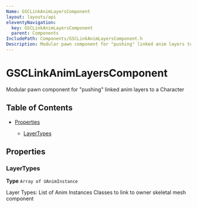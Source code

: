 ```yaml
---
Name: GSCLinkAnimLayersComponent
layout: layouts/api
eleventyNavigation:
  key: GSCLinkAnimLayersComponent
  parent: Components
IncludePath: Components/GSCLinkAnimLayersComponent.h
Description: Modular pawn component for "pushing" linked anim layers to a Character
---
```



# GSCLinkAnimLayersComponent

Modular pawn component for "pushing" linked anim layers to a Character

## Table of Contents

*   [Properties](#properties)

    *   [LayerTypes](#layertypes)

## Properties

### LayerTypes

**Type** `Array of UAnimInstance`

Layer Types:
List of Anim Instances Classes to link to owner skeletal mesh component
    

